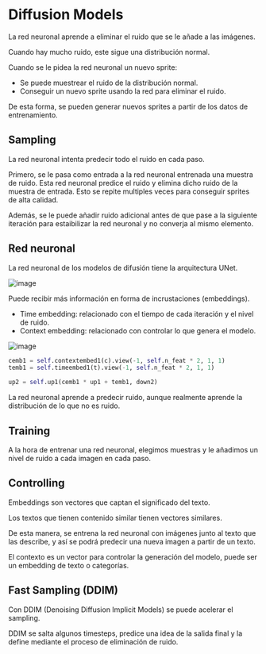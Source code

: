 # Diffusion Models

La red neuronal aprende a eliminar el ruido que se le añade a las imágenes.

Cuando hay mucho ruido, este sigue una distribución normal.

Cuando se le pidea la red neuronal un nuevo sprite:

- Se puede muestrear el ruido de la distribución normal.
- Conseguir un nuevo sprite usando la red para eliminar el ruido.

De esta forma, se pueden generar nuevos sprites a partir de los datos de entrenamiento.


## Sampling

La red neuronal intenta predecir todo el ruido en cada paso.

Primero, se le pasa como entrada a la red neuronal entrenada una muestra de ruido. Esta red neuronal predice el ruido y elimina dicho ruido de la muestra de entrada. Esto se repite multiples veces para conseguir sprites de alta calidad.

Además, se le puede añadir ruido adicional antes de que pase a la siguiente iteración para estaibilizar la red neuronal y no converja al mismo elemento.



## Red neuronal

La red neuronal de los modelos de difusión tiene la arquitectura UNet.

![image](https://github.com/paula1999/Python/assets/32401901/03b000b4-b8fa-4c70-84c1-79c1dce26dde)

Puede recibir más información en forma de incrustaciones (embeddings).

- Time embedding: relacionado con el tiempo de cada iteración y el nivel de ruido.
- Context embedding: relacionado con controlar lo que genera el modelo.

![image](https://github.com/paula1999/Python/assets/32401901/9a9eb646-7df4-4b32-8eb9-4402b12ccd3c)

```py
cemb1 = self.contextembed1(c).view(-1, self.n_feat * 2, 1, 1)
temb1 = self.timeembed1(t).view(-1, self.n_feat * 2, 1, 1)

up2 = self.up1(cemb1 * up1 + temb1, down2)
```

La red neuronal aprende a predecir ruido, aunque realmente aprende la distribución de lo que no es ruido.


## Training

A la hora de entrenar una red neuronal, elegimos muestras y le añadimos un nivel de ruido a cada imagen en cada paso.


## Controlling


Embeddings son vectores que captan el significado del texto.

Los textos que tienen contenido similar tienen vectores similares.

De esta manera, se entrena la red neuronal con imágenes junto al texto que las describe, y así se podrá predecir una nueva imagen a partir de un texto.

El contexto es un vector para controlar la generación del modelo, puede ser un embedding de texto o categorías.


## Fast Sampling (DDIM)

Con DDIM (Denoising Diffusion Implicit Models) se puede acelerar el sampling.

DDIM se salta algunos timesteps, predice una idea de la salida final y la define mediante el proceso de eliminación de ruido.
